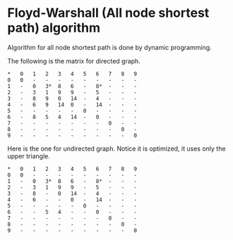 
Floyd-Warshall (All node shortest path) algorithm
===========================================

Algorithm for all  node shortest path is done by dynamic programming.

The following is the matrix for directed graph.

```
*	0	1	2	3	4	5	6	7	8	9	
0	0 	-	-	-	-	-	-	-	-	-	
1	-	0 	3*	8 	6 	-	8*	-	-	-	
2	-	3 	1 	9 	9 	-	5 	-	-	-	
3	-	8 	9 	0 	14 	-	4 	-	-	-	
4	-	6 	9 	14 	0 	-	14 	-	-	-	
5	-	-	-	-	-	0 	-	-	-	-	
6	-	8 	5 	4 	14 	-	0 	-	-	-	
7	-	-	-	-	-	-	-	0 	-	-	
8	-	-	-	-	-	-	-	-	0 	-	
9	-	-	-	-	-	-	-	-	-	0 	
```

Here is the one for undirected graph.
Notice it is optimized, it uses only the upper triangle.
```
*	0	1	2	3	4	5	6	7	8	9	
0	0 	-	-	-	-	-	-	-	-	-	
1	-	0 	3*	8 	6 	-	8*	-	-	-	
2	-	3 	1 	9 	9 	-	5 	-	-	-	
3	-	8 	-	0 	14 	-	4 	-	-	-	
4	-	6 	-	-	0 	-	14 	-	-	-	
5	-	-	-	-	-	0 	-	-	-	-	
6	-	-	5 	4 	-	-	0 	-	-	-	
7	-	-	-	-	-	-	-	0 	-	-	
8	-	-	-	-	-	-	-	-	0 	-	
9	-	-	-	-	-	-	-	-	-	0 	
```



